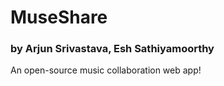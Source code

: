 # MuseShare
### by Arjun Srivastava, Esh Sathiyamoorthy
An open-source music collaboration web app!
